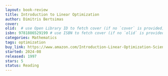 ```yaml
---
layout: book-review
title: Introduction to Linear Optimization
author: Dimitris Bertsimas
cover: 
olid:  # use Open Library ID to fetch cover (if no `cover` is provided)
isbn: 9781886529199 # use ISBN to fetch cover (if no `olid` is provided, dashes are optional)
categories: Mathematics
tags: optimization
buy_link: https://www.amazon.com/Introduction-Linear-Optimization-Scientific-Computation/dp/1886529191
started: 2024-08
released: 1997
stars: 5
status: Reading
---
```



